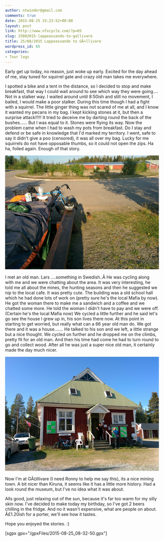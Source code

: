 ```yaml
---
author: ntwinder@gmail.com
comments: true
date: 2015-08-25 15:23:52+00:00
layout: post
link: http://www.nfxcycle.com/?p=65
slug: 25082015-lappeasuando-to-gallivare
title: 25/08/2015 Lappeasuando to GÃ¤llivare
wordpress_id: 65
categories:
- Tour logs
---
```


Early get up today, no reason, just woke up early. Excited for the day ahead of me, stay tuned for squirrel gate and crazy old man takes me everywhere. 

I spotted a bike and a tent in the distance, so I decided to stop and make breakfast, that way I could wait around to see which way they were going.... Not in a stalker way. I waited around until 8:50ish and still no movement, I bailed, I would make a poor stalker. 
During this time though I had a fight with a squirrel. The Iittle ginger thing was not scared of me at all, and I know it wanted my pecans in my bag. I kept kicking stones at it, but then a surprise attack!!!!! It tried to deceive me by darting round the back of the bushes...... But I was equal to it. Stones were flying its way. Now the problem came when I had to wash my pots from breakfast. Do I stay and defend or be safe in knowledge that I'd marked my territory. I went, safe to say it didn't give a poo (censored), it was all over my bag. Lucky for me squirrels do not have opposable thumbs, so it could not open the zips. Ha ha, foiled again. Enough of that story. 

[![image](/assets/images/1010.jpg)](/assets/images/1010.jpg)



I met an old man. Lars ....something in Swedish..Â  He was cycling along with me and we were chatting about the area. It was very interesting, he told me all about the mines, the hunting seasons and then he suggested we nip to the local cafe. It was pretty cute. The building was a old school hall which he had done lots of work on (pretty sure he's the local Mafia by now). He got the woman there to make me a sandwich and a coffee and we chatted some more. He told the woman I didn't have to pay and we were off. (Certain he's the local Mafia now) 
We cycled a little further and he said let's go see the house I grew up in, his son lives there now. At this point in starting to get worried, but really what can a 66 year old man do. We got there and it was a house....... He talked to his son and we left, a little strange but a nice thought. We cycled on further and he dropped me on the climbs, pretty fit for an old man. And then his time had come he had to turn round to go and collect wood. 
After all he was just a super nice old man, it certainly made the day much nicer. 

[![image](/assets/images/1011.jpg)](/assets/images/1011.jpg)



Now I'm at GÃ¤llivare (I need Ronny to help me say this), its a nice mining town. A bit nicer than Kiruna, it seems like it has a little more history. Had a look round the museum, but I've no idea what it was about. 

Alls good, just relaxing out of the sun, because it's far too warm for my silly skin now. I've decided to make today my birthday, so I've got 2 beers chilling in the fridge. And no it wasn't expensive, what are people on about. Â£1.20ish for a porter, we'll see how it tastes. 

Hope you enjoyed the stories. :)

[sgpx gpx="/gpxFiles/2015-08-25_08-32-50.gpx"]
